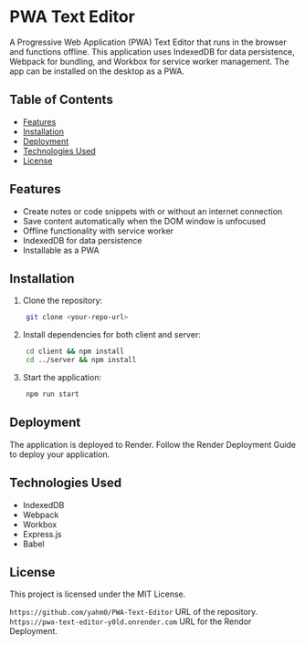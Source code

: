 # PWA Text Editor

A Progressive Web Application (PWA) Text Editor that runs in the browser and functions offline. This application uses IndexedDB for data persistence, Webpack for bundling, and Workbox for service worker management. The app can be installed on the desktop as a PWA.

## Table of Contents

- [Features](#features)
- [Installation](#installation)
- [Deployment](#deployment)
- [Technologies Used](#technologies-used)
- [License](#license)

## Features
- Create notes or code snippets with or without an internet connection
- Save content automatically when the DOM window is unfocused
- Offline functionality with service worker
- IndexedDB for data persistence
- Installable as a PWA

## Installation

1. Clone the repository:

```sh
    git clone <your-repo-url>
```
2. Install dependencies for both client and server:

```sh
    cd client && npm install
    cd ../server && npm install
```

3. Start the application:

```sh
    npm run start
```

## Deployment

The application is deployed to Render. Follow the Render Deployment Guide to deploy your application.

## Technologies Used

- IndexedDB
- Webpack
- Workbox
- Express.js
- Babel

## License

This project is licensed under the MIT License.


`https://github.com/yahm0/PWA-Text-Editor`  URL of the repository.
`https://pwa-text-editor-y0ld.onrender.com` URL for the Rendor Deployment.
